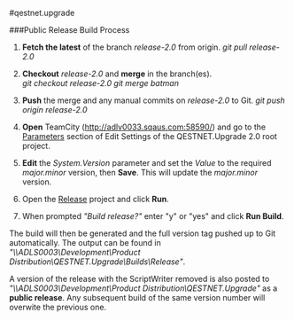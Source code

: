 #qestnet.upgrade

###Public Release Build Process
1. **Fetch the latest** of the branch *release-2.0* from origin.
    *git pull release-2.0*

2. **Checkout** *release-2.0* and **merge** in the branch(es).  
	*git checkout release-2.0*
	*git merge batman*
	
3. **Push** the merge and any manual commits on *release-2.0* to Git.
	*git push origin release-2.0*
	
4. **Open** TeamCity (http://adlv0033.sqaus.com:58590/) and go to the [Parameters](http://adlv0033.sqaus.com:58590/admin/editProject.html?projectId=QestnetUpgrade_2&tab=projectParams) section of Edit Settings of the QESTNET.Upgrade 2.0 root project.

5. **Edit** the *System.Version* parameter and set the *Value* to the required *major.minor* version, then **Save**.  This will update the *major.minor* version.

6. Open the [Release](http://adlv0033.sqaus.com:58590/viewType.html?buildTypeId=QestnetUpgrade_2_Release) project and click **Run**.

7. When prompted *"Build release?"* enter "y" or "yes" and click **Run Build**.

The build will then be generated and the full version tag pushed up to Git automatically. The output can be found in *"\\\ADLS0003\Development\Product Distribution\QESTNET.Upgrade\Builds\Release\"*.

A version of the release with the ScriptWriter removed is also posted to *"\\\ADLS0003\Development\Product Distribution\QESTNET.Upgrade\"* as a **public release**.  Any subsequent build of the same version number will overwite the previous one.
